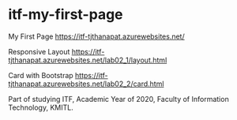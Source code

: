 # itf-my-first-page

My First Page
https://itf-tjthanapat.azurewebsites.net/

Responsive Layout
https://itf-tjthanapat.azurewebsites.net/lab02_1/layout.html

Card with Bootstrap
https://itf-tjthanapat.azurewebsites.net/lab02_2/card.html


Part of studying ITF, Academic Year of 2020, Faculty of Information Technology, KMITL.
